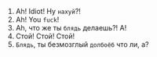 1. Ah! Idiot! Ну `нахуй`?!
2. Ah! You `fuck`!
3. Ah, что же ты `блядь` делаешь?! A!
4. Стой! Стой! Стой!
5. `Блядь`, ты безмозглый `долбоёб` что ли, а?